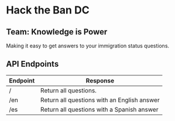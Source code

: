 # Hack the Ban DC
## Team: Knowledge is Power

Making it easy to get answers to your immigration status questions.

## API Endpoints



| Endpoint | Response |
| ---- | ---- |
| / | Return all questions. |
| /en | Return all questions with an English answer |
| /es | Return all questions with a Spanish answer |
